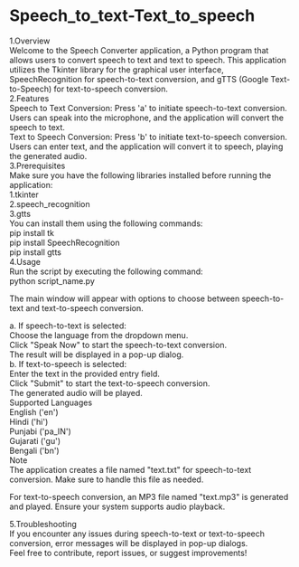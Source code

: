 # Speech_to_text-Text_to_speech

1.Overview <br>
    Welcome to the Speech Converter application, a Python program that allows users to convert speech to text and text to speech. This application utilizes the Tkinter library for the graphical user       interface, SpeechRecognition for speech-to-text conversion, and gTTS (Google Text-to-Speech) for text-to-speech conversion.<br>
2.Features<br>
  Speech to Text Conversion: Press 'a' to initiate speech-to-text conversion. Users can speak into the microphone, and the application will convert the speech to text.<br>
  Text to Speech Conversion: Press 'b' to initiate text-to-speech conversion. Users can enter text, and the application will convert it to speech, playing the generated audio.<br>
3.Prerequisites<br>
  Make sure you have the following libraries installed before running the application:<br>
  1.tkinter<br>
  2.speech_recognition<br>
  3.gtts<br>
  You can install them using the following commands:<br>
      pip install tk<br>
      pip install SpeechRecognition<br>
      pip install gtts<br>
4.Usage<br>
  Run the script by executing the following command:<br>
        python script_name.py<br>
        
  The main window will appear with options to choose between speech-to-text and text-to-speech conversion.<br>

 a. If speech-to-text is selected:<br>
          Choose the language from the dropdown menu.<br>
          Click "Speak Now" to start the speech-to-text conversion.<br>
          The result will be displayed in a pop-up dialog.<br>
 b. If text-to-speech is selected:<br>
          Enter the text in the provided entry field.<br>
          Click "Submit" to start the text-to-speech conversion.<br>
          The generated audio will be played.<br>
          Supported Languages<br>
          English ('en')<br>
          Hindi ('hi')<br>
          Punjabi ('pa_IN')<br>
          Gujarati ('gu')<br>
          Bengali ('bn')<br>
  Note<br>
  The application creates a file named "text.txt" for speech-to-text conversion. Make sure to handle this file as needed.<br>

  For text-to-speech conversion, an MP3 file named "text.mp3" is generated and played. Ensure your system supports audio playback.<br>

5.Troubleshooting<br>
  If you encounter any issues during speech-to-text or text-to-speech conversion, error messages will be displayed in pop-up dialogs.<br>
  Feel free to contribute, report issues, or suggest improvements!






